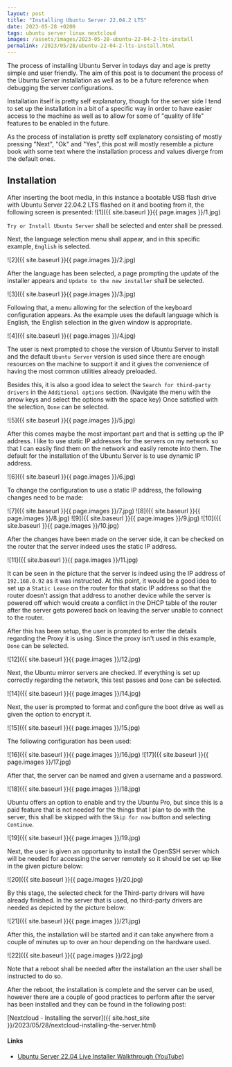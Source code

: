 ```yaml
---
layout: post
title: "Installing Ubuntu Server 22.04.2 LTS"
date: 2023-05-28 +0200
tags: ubuntu server linux nextcloud
images: /assets/images/2023-05-28-ubuntu-22-04-2-lts-install
permalink: /2023/05/28/ubuntu-22-04-2-lts-install.html
---
```


The process of installing Ubuntu Server in todays day and age is pretty simple and user friendly. The aim of this post is to document the process of the Ubuntu Server installation as well as to be a future reference when debugging the server configurations.

Installation itself is pretty self explanatory, though for the server side I tend to set up the installation in a bit of a specific way in order to have easier access to the machine as well as to allow for some of "quality of life" features to be enabled in the future.

As the process of installation is pretty self explanatory consisting of mostly pressing "Next", "Ok" and "Yes", this post will mostly resemble a picture book with some text where the installation process and values diverge from the default ones.

## Installation
After inserting the boot media, in this instance a bootable USB flash drive with Ubuntu Server 22.04.2 LTS flashed on it and booting from it, the following screen is presented:
![1]({{ site.baseurl }}{{ page.images }}/1.jpg)

`Try or Install Ubuntu Server` shall be selected and enter shall be pressed.

Next, the language selection menu shall appear, and in this specific example, `English` is selected.

![2]({{ site.baseurl }}{{ page.images }}/2.jpg)

After the language has been selected, a page prompting the update of the installer appears and `Update to the new installer` shall be selected.

![3]({{ site.baseurl }}{{ page.images }}/3.jpg)

Following that, a menu allowing for the selection of the keyboard configuration appears. As the example uses the default language which is English, the English selection in the given window is appropriate.

![4]({{ site.baseurl }}{{ page.images }}/4.jpg)

The user is next prompted to chose the version of Ubuntu Server to install and the default `Ubuntu Server` version is used since there are enough resources on the machine to support it and it gives the convenience of having the most common utilities already preloaded.

Besides this, it is also a good idea to select the `Search for third-party drivers` in the `Additional options` section. (Navigate the menu with the arrow keys and select the options with the space key) Once satisfied with the selection, `Done` can be selected.

![5]({{ site.baseurl }}{{ page.images }}/5.jpg)

After this comes maybe the most important part and that is setting up the IP address. I like to use static IP addresses for the servers on my network so that I can easily find them on the network and easily remote into them. The default for the installation of the Ubuntu Server is to use dynamic IP address.

![6]({{ site.baseurl }}{{ page.images }}/6.jpg)

To change the configuration to use a static IP address, the following changes need to be made:

![7]({{ site.baseurl }}{{ page.images }}/7.jpg)
![8]({{ site.baseurl }}{{ page.images }}/8.jpg)
![9]({{ site.baseurl }}{{ page.images }}/9.jpg)
![10]({{ site.baseurl }}{{ page.images }}/10.jpg)

After the changes have been made on the server side, it can be checked on the router that the server indeed uses the static IP address.

![11]({{ site.baseurl }}{{ page.images }}/11.jpg)

It can be seen in the picture that the server is indeed using the IP address of `192.168.0.92` as it was instructed. At this point, it would be a good idea to set up a `Static Lease` on the router for that static IP address so that the router doesn't assign that address to another device while the server is powered off which would create a conflict in the DHCP table of the router after the server gets powered back on leaving the server unable to connect to the router.

After this has been setup, the user is prompted to enter the details regarding the Proxy it is using. Since the proxy isn't used in this example, `Done` can be selected.

![12]({{ site.baseurl }}{{ page.images }}/12.jpg)

Next, the Ubuntu mirror servers are checked. If everything is set up correctly regarding the network, this test passes and `Done` can be selected.

![14]({{ site.baseurl }}{{ page.images }}/14.jpg)

Next, the user is prompted to format and configure the boot drive as well as given the option to encrypt it.

![15]({{ site.baseurl }}{{ page.images }}/15.jpg)

The following configuration has been used:

![16]({{ site.baseurl }}{{ page.images }}/16.jpg)
![17]({{ site.baseurl }}{{ page.images }}/17.jpg)

After that, the server can be named and given a username and a password.

![18]({{ site.baseurl }}{{ page.images }}/18.jpg)

Ubuntu offers an option to enable and try the Ubuntu Pro, but since this is a paid feature that is not needed for the things that I plan to do with the server, this shall be skipped with the `Skip for now` button and selecting `Continue`.

![19]({{ site.baseurl }}{{ page.images }}/19.jpg)

Next, the user is given an opportunity to install the OpenSSH server which will be needed for accessing the server remotely so it should be set up like in the given picture below:

![20]({{ site.baseurl }}{{ page.images }}/20.jpg)

By this stage, the selected check for the Third-party drivers will have already finished. In the server that is used, no third-party drivers are needed as depicted by the picture below:

![21]({{ site.baseurl }}{{ page.images }}/21.jpg)

After this, the installation will be started and it can take anywhere from a couple of minutes up to over an hour depending on the hardware used.

![22]({{ site.baseurl }}{{ page.images }}/22.jpg)

Note that a reboot shall be needed after the installation an the user shall be instructed to do so.

After the reboot, the installation is complete and the server can be used, however there are a couple of good practices to perform after the server has been installed and they can be found in the following post:

[Nextcloud - Installing the server]({{ site.host_site }}/2023/05/28/nextcloud-installing-the-server.html)

#### Links

* [Ubuntu Server 22.04 Live Installer Walkthrough (YouTube)](https://www.youtube.com/watch?v=Lj5qHBjSfMo)
